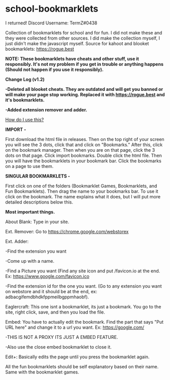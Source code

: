 # school-bookmarklets
I returned!
Discord Username: TermZ#0438

Collection of bookmarklets for school and for fun. I did not make these and they were collected from other sources.
I did make the collection myself, I just didn't make the javascript myself. 
Source for kahoot and blooket bookmarklets: https://rogue.best

<b>NOTE: These bookmarklets have cheats and other stuff, use it responsibly. It's not my problem if you get in trouble or anything happens (Should not happen if you use it responsibly).</b>

<b>Change Log (v1.2)
  
  -Deleted all blooket cheats. They are outdated and will get you banned or will make your page stop working. Replaced it with https://rogue.best and it's bookmarklets. 
  
  -Added extension remover and adder.</b>
 
<u>How do I use this?</u>

<b>IMPORT - </b>

First download the html file in releases. Then on the top right of your screen you will see the 3 dots, click that and click on "Bookmarks." After this, click on the bookmark manager. Then when you are on that page, click the 3 dots on that page. Click import bookmarks. Double click the html file. Then you will have the bookmarklets in your bookmark bar. Click the bookmarks on a page to use them. 

<b>SINGULAR BOOKMARKLETS - </b>

First click on one of the folders (Bookmarklet Games, Bookmarklets, and Fun Bookmarklets). Then drag the name to your bookmarks bar. To use it click on the bookmark. The name explains what it does, but I will put more detailed descriptions below this.

<b>Most important things.</b>

About Blank: Type in your site.

Ext. Remover: Go to https://chrome.google.com/webstorex

Ext. Adder: 

-Find the extension you want

-Come up with a name.

-Find a Picture you want (Find any site icon and put /favicon.io at the end. Ex: https://www.google.com/favicon.ico

-Find the extension id for the one you want. (Go to any extension you want on webstore and it should be at the end, ex: adbacgifemdbhdkfppmeilbgppmhaobf).

Eaglercraft: This one isnt a bookmarklet, its just a bookmark. You go to the site, right click, save, and then you load the file. 

Embed: You have to actually edit the bookmark. Find the part that says "Put URL here" and change it to a url you want. Ex: https://google.com/ 

-THIS IS NOT A PROXY ITS JUST A EMBED FEATURE.

-Also use the close embed bookmarklet to close it. 

Edit+: Basically edits the page until you press the bookmarklet again. 

All the fun bookmarklets should be self explanatory based on their name. Same with the bookmarklet games. 
